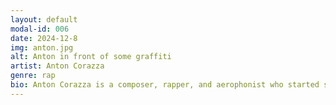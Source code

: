 ```yaml
---
layout: default
modal-id: 006
date: 2024-12-8
img: anton.jpg
alt: Anton in front of some graffiti
artist: Anton Corazza
genre: rap
bio: Anton Corazza is a composer, rapper, and aerophonist who started studying jazz at the age of 14 and performed classical and contemporary repertoire as a performance major at William Paterson University. He first garnered an online following in 2008 after releasing a multitude of self-produced arrangements, and subsequently gained recognition in the New Jersey hip-hop scene through rap battles and musical collaborations with other lyricists. He has since been featured as a composer, rapper, and instrumentalist for several OSTs including "Teenage Mutant Ninja Turtles Shredder's Revenge", "Orange Island", "Demon Turf",  "The Last Dimension", and more. Anton continues to compose and perform across many genres.
---
```

